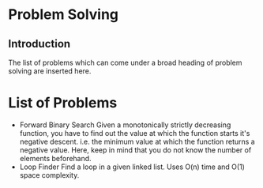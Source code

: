 # Problem Solving
## Introduction
The list of problems which can come under a broad heading of problem solving are 
inserted here. 

# List of Problems
- Forward Binary Search
Given a monotonically strictly decreasing function, you have to find out the value 
at which the function starts it's negative descent. i.e. the minimum value at which 
the function returns a negative value. Here, keep in mind that you do not know the 
number of elements beforehand.
- Loop Finder
Find a loop in a given linked list. Uses O(n) time and O(1) space complexity.
